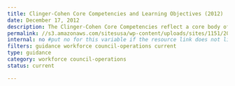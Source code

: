```yaml
---
title: Clinger-Cohen Core Competencies and Learning Objectives (2012)
date: December 17, 2012
description: The Clinger-Cohen Core Competencies reflect a core body of 12 competency areas identified by the Federal CIO Council in 2012 as fundamental to the effective management of federal technology resources.
permalink: //s3.amazonaws.com/sitesusa/wp-content/uploads/sites/1151/2016/10/2012-Learning-Objectives-Final.pdf
internal: no #put no for this variable if the resource link does not live on CIO.gov
filters: guidance workforce council-operations current
type: guidance
category: workforce council-operations
status: current

---
```

